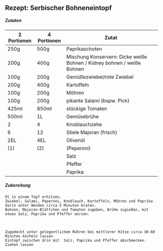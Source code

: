 ## Rezept: Serbischer Bohneneintopf


##### Zutaten
|2 Portionen|4 Portionen|Zutat|
|-|-|-|
|250g|500g| Paprikaschoten |
|200g|400g| Mischung Konservern: Dicke weiße Bohnen / Kidney bohnen / weiße Bohnen |
|100g|200g|Gemüßezwiebel/rote Zwiebel|
|200g|400g|Kartoffeln|
|100g|200g|Möhren|
|100g|200g|pikante Salami (bspw. Pick)|
|425ml|850ml|stückige Tomaten|
|500ml|1L|Gemüsebrühe|
|2|4|Knoblauchzehe|
|6|12|Stiele Majoran (frisch)|
|2EL|4EL|Olivenöl|
|(1)|(2)|(Peperoni)|
|||Salz|
|||Pfeffer|
|||Paprika|

##### Zubereitung
    Öl in einem Topf erhitzen, 
    Zwiebel, Salami, Peperoni, Knoblauch, Kartoffeln, Möhren und Paprika darin unter Wenden circa 5 Minuten braten. 
    Bohnen, Majoran-Blättchen und Tomaten zugeben, Brühe zugießen, mit etwas Salz, Paprika und Pfeffer würzen. 

&nbsp;

    Zugedeckt unter gelegentlichem Rühren bei mittlerer Hitze circa 30-60 Minuten köcheln lassen. 
    Eintopf zwischen drin mit  Salz, Paprika und Pfeffer abschmecken. Ziehen lassen
